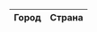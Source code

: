 <!doctype html>
<html lang="ru">

<head>
  <meta charset="UTF-8">
</head>
    
<body>

<table id="table">
    <thead>
        <tr>
            <th>Город</th>
            <th>Страна</th>
        </tr>
    </thead>
    <tbody>
    </tbody>
</table>

<script>
alert("Четыре");
</script>

<script src="two.js"></script>

</body>
